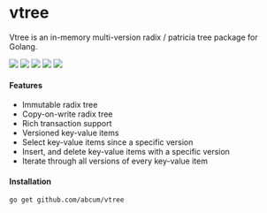 # vtree

Vtree is an in-memory multi-version radix / patricia tree package for Golang.

[![](https://img.shields.io/circleci/token/1ad2b78f6bd4c9c6acb0a9c7c85f0771767bebaa/project/abcum/vtree/master.svg?style=flat-square)](https://circleci.com/gh/abcum/vtree) [![](https://img.shields.io/badge/status-alpha-ff00bb.svg?style=flat-square)](https://github.com/abcum/vtree) [![](https://img.shields.io/badge/godoc-reference-blue.svg?style=flat-square)](https://godoc.org/github.com/abcum/vtree) [![](https://goreportcard.com/badge/github.com/abcum/vtree?style=flat-square)](https://goreportcard.com/report/github.com/abcum/vtree) [![](https://img.shields.io/badge/license-Apache_License_2.0-00bfff.svg?style=flat-square)](https://github.com/abcum/vtree) 

#### Features

- Immutable radix tree
- Copy-on-write radix tree
- Rich transaction support
- Versioned key-value items
- Select key-value items since a specific version
- Insert, and delete key-value items with a specific version
- Iterate through all versions of every key-value item

#### Installation

```bash
go get github.com/abcum/vtree
```
